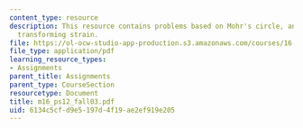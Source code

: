 ```yaml
---
content_type: resource
description: This resource contains problems based on Mohr's circle, and methods for
  transforming strain.
file: https://ol-ocw-studio-app-production.s3.amazonaws.com/courses/16-01-unified-engineering-i-ii-iii-iv-fall-2005-spring-2006/6134c5cfd9e5197d4f19ae2ef919e205_m16_ps12_fall03.pdf
file_type: application/pdf
learning_resource_types:
- Assignments
parent_title: Assignments
parent_type: CourseSection
resourcetype: Document
title: m16_ps12_fall03.pdf
uid: 6134c5cf-d9e5-197d-4f19-ae2ef919e205
---
```

